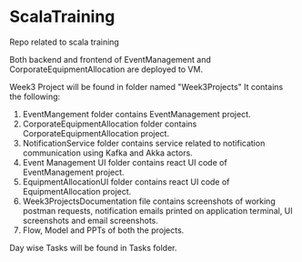 # ScalaTraining
Repo related to scala training

Both backend and frontend of EventManagement and CorporateEquipmentAllocation are deployed to VM.

Week3 Project will be found in folder named "Week3Projects"
It contains the following:

1) EventMangement folder contains EventManagement project.
2) CorporateEquipmentAllocation folder contains CorporateEquipmentAllocation project.
3) NotificationService folder contains service related to notification communication using Kafka and Akka actors.
4) Event Management UI folder contains react UI code of EventManagement project.
5) EquipmentAllocationUI folder contains react UI code of EquipmentAllocation project.
6) Week3ProjectsDocumentation file contains screenshots of working postman requests, notification emails printed on application terminal, UI screenshots and email screenshots.
7) Flow, Model and PPTs of both the projects.


Day wise Tasks will be found in Tasks folder.
